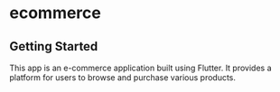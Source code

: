 # ecommerce

## Getting Started

This app is an e-commerce application built using Flutter. 
It provides a platform for users to browse and purchase various products. 
